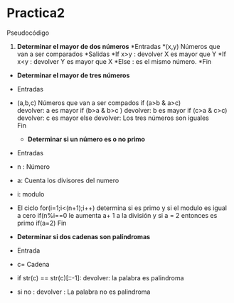 # Practica2
Pseudocódigo
1. **Determinar el mayor de dos números**
*Entradas 
*(x,y) Números que van a ser comparados 
*Salidas 
*If x>y : devolver X es mayor que Y
*If x<y : devolver Y es mayor que X
*Else : es el mismo número.
*Fin

- **Determinar el mayor de tres números**
- Entradas
- (a,b,c) Números que van a ser compados 
if (a>b & a>c)  
devolver:  a es mayor
if (b>a & b>c )
devolver:  b es mayor 
if (c>a & c>c) 
devolver:  c es mayor 
else 
devolver:   Los tres números son iguales  
Fin
  - **Determinar si un número es o no primo**
 - Entradas
 -  n : Número
  - a: Cuenta los divisores del numero 
  - i: modulo 
  - El ciclo  for(i=1;i<(n+1);i++)  determina si es primo y si el modulo es igual a cero   if(n%i==0 le aumenta a+ 1 a la división y si a = 2 entonces es primo  if(a=2)
  Fin

- **Determinar si dos cadenas son palíndromas** 
- Entrada
- c= Cadena 
- if str(c) == str(c)[::-1]: devolver: la palabra es palindroma 
- si no : devolver : La palabra no es palindroma 









